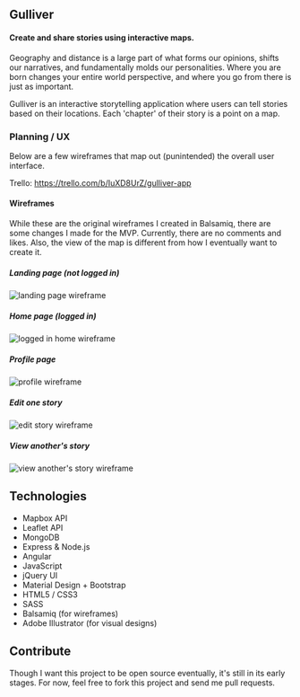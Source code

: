 ## Gulliver
#### Create and share stories using interactive maps.

Geography and distance is a large part of what forms our opinions, shifts our narratives, and fundamentally molds our personalities. Where you are born changes your entire world perspective, and where you go from there is just as important.

Gulliver is an interactive storytelling application where users can tell stories based on their locations. Each 'chapter' of their story is a point on a map.

### Planning / UX

Below are a few wireframes that map out (punintended) the overall user interface.

Trello: https://trello.com/b/IuXD8UrZ/gulliver-app

#### Wireframes

While these are the original wireframes I created in Balsamiq, there are some changes I made for the MVP.  Currently, there are no comments and likes. Also, the view of the map is different from how I eventually want to create it.

##### Landing page (not logged in)
![landing page wireframe](./wireframes/landing.png)

##### Home page (logged in)
![logged in home wireframe](./wireframes/logged_in_home.png)

##### Profile page
![profile wireframe](./wireframes/view_your_own_stories.png)

##### Edit one story
![edit story wireframe](./wireframes/logged_in_create_story.png)

##### View another's story
![view another's story wireframe](./wireframes/view_others_stories.png)


## Technologies

* Mapbox API
* Leaflet API
* MongoDB
* Express & Node.js
* Angular
* JavaScript
* jQuery UI
* Material Design + Bootstrap
* HTML5 / CSS3
* SASS
* Balsamiq (for wireframes)
* Adobe Illustrator (for visual designs)

## Contribute

Though I want this project to be open source eventually, it's still in its early stages. For now, feel free to fork this project and send me pull requests.
